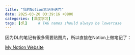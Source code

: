 ```yaml
---
title: "我的Notion笔记传送门"
date: 2025-03-20 03:39:16 +0800
categories: [深度学习]
tags: [dl]     # TAG names should always be lowercase
---
```

因为DL的笔记有很多需要贴图片，所以直接在Notion上做笔记了：

[My Notion Website](https://sleepy-aurora-bae.notion.site/Deep-Learning-1c7d41249c2280479937c50a0f3efed6)
